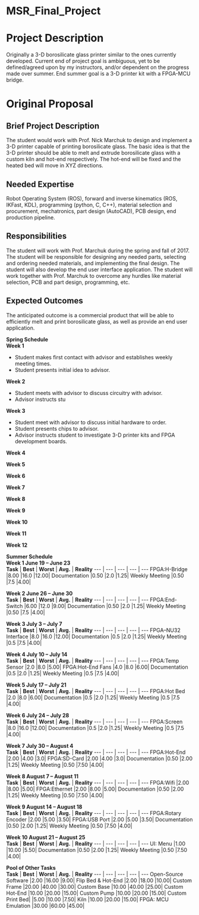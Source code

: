 # MSR_Final_Project
# Project Description
Originally a 3-D borosilicate glass printer similar to the ones currently developed. Current end of project goal is ambiguous, yet to be defined/agreed upon by my instructors, and/or dependent on the progress made over summer. End summer goal is a 3-D printer kit with a FPGA-MCU bridge.

# Original Proposal
## Brief Project Description
The student would work with Prof. Nick Marchuk to design and implement a 3-D printer capable of printing borosilicate glass. The basic idea is that the 3-D printer should be able to melt and extrude borosilicate glass with a custom kiln and hot-end respectively. The hot-end will be fixed and the heated bed will move in XYZ directions.
 
## Needed Expertise
Robot Operating System (ROS), forward and inverse kinematics (ROS, IKFast, KDL), programming (python, C, C++), material selection and procurement, mechatronics, part design (AutoCAD), PCB design, end production pipeline.
 
## Responsibilities
The student will work with Prof. Marchuk during the spring and fall of 2017. The student will be responsible for designing any needed parts, selecting and ordering needed materials, and implementing the final design. The student will also develop the end user interface application. The student will work together with Prof. Marchuk to overcome any hurdles like material selection, PCB and part design, programming, etc.
 
## Expected Outcomes
The anticipated outcome is a commercial product that will be able to efficiently melt and print borosilicate glass, as well as provide an end user application.

**Spring Schedule**
<br>
**Week 1** 
- Student makes first contact with advisor and establishes weekly meeting times.
- Student presents initial idea to advisor.

**Week 2** 
- Student meets with advisor to discuss circuitry with advisor.
- Advisor instructs stu

**Week 3** 
- Student meet with advisor to discuss initial hardware to order.
- Student presents chips to advisor.
- Advisor instructs student to investigate 3-D printer kits and FPGA development boards.

**Week 4** 

**Week 5** 

**Week 6** 

**Week 7** 

**Week 8** 

**Week 9** 

**Week 10** 

**Week 11** 

**Week 12**

**Summer Schedule**
<br>
**Week 1	June 19 – June 23**
<br>
**Task**				| **Best** 		| **Worst**		| **Avg.**		| **Reality**
--- | --- | --- | --- | ---
FPGA:H-Bridge    |8.00		|16.0		|12.00|
Documentation		|0.50		 |2.0		 |1.25|
Weekly Meeting	|0.50		 |7.5		 |4.00|

**Week 2	June 26 – June 30**
<br>
**Task**				| **Best** 		| **Worst**		| **Avg.**		| **Reality**
--- | --- | --- | --- | ---
FPGA:End-Switch		 |6.00		|12.0		 |9.00|
Documentation		 |0.50		 |2.0		 |1.25|
Weekly Meeting		 |0.50		 |7.5		 |4.00|

**Week 3	July 3 – July 7**
<br>
**Task**				| **Best** 		| **Worst**		| **Avg.**		| **Reality**
--- | --- | --- | --- | ---
FPGA–NU32 Interface	 |8.0		|16.0		|12.00|
Documentation		 |0.5		|2.0		 |1.25|
Weekly Meeting		 |0.5		|7.5		 |4.00|

**Week 4	July 10 – July 14**
<br>
**Task**				| **Best** 		| **Worst**		| **Avg.**		| **Reality**
--- | --- | --- | --- | ---
FPGA:Temp Sensor		 |2.0		 |8.0		 |5.00|
FPGA:Hot-End Fans	 |4.0		 |8.0		 |6.00|
Documentation		 |0.5		 |2.0		 |1.25|
Weekly Meeting		 |0.5		 |7.5		 |4.00|

**Week 5	July 17 – July 21**
<br>
**Task**				| **Best** 		| **Worst**		| **Avg.**		| **Reality**
--- | --- | --- | --- | ---
FPGA:Hot Bed		 |2.0		 |8.0		|6.00|
Documentation		 |0.5		 |2.0		|1.25|
Weekly Meeting		 |0.5		 |7.5		|4.00|

**Week 6	July 24 – July 28**
<br>
**Task**				| **Best** 		| **Worst**		| **Avg.**		| **Reality**
--- | --- | --- | --- | ---
FPGA:Screen		 |8.0		|16.0		|12.00|
Documentation		 |0.5		 |2.0		 |1.25|
Weekly Meeting		 |0.5		 |7.5		 |4.00|

**Week 7	July 30 – August 4**
<br>
**Task**				| **Best** 		| **Worst**		| **Avg.**		| **Reality**
--- | --- | --- | --- | ---
FPGA:Hot-End		 |2.00		 |4.00		 |3.0|
FPGA:SD-Card		 |2.00		 |4.00		 |3.0|
Documentation		 |0.50		 |2.00		 |1.25|
Weekly Meeting		 |0.50		 |7.50		 |4.00|

**Week 8	August 7 – August 11**
<br>
**Task**				| **Best** 		| **Worst**		| **Avg.**		| **Reality**
--- | --- | --- | --- | ---
FPGA:Wifi			 |2.00		 |8.00		 |5.00|
FPGA:Ethernet		 |2.00		 |8.00		 |5.00|
Documentation		 |0.50		 |2.00		 |1.25|
Weekly Meeting		 |0.50		 |7.50		 |4.00|

**Week 9	August 14 – August 18**
<br>
**Task**				| **Best** 		| **Worst**		| **Avg.**		| **Reality**
--- | --- | --- | --- | ---
FPGA:Rotary Encoder	 |2.00		 |5.00		 |3.50|
FPGA:USB Port		 |2.00		 |5.00		 |3.50|
Documentation		 |0.50		 |2.00		 |1.25|
Weekly Meeting		 |0.50		 |7.50		 |4.00|

**Week 10	August 21 – August 25**
<br>
**Task**				| **Best** 		| **Worst**		| **Avg.**		| **Reality**
--- | --- | --- | --- | ---
UI:	Menu			 |1.00		|10.00		 |5.50|
Documentation		 |0.50		 |2.00		 |1.25|
Weekly Meeting		 |0.50		 |7.50		 |4.00|


**Pool of Other Tasks**
<br>
**Task**				| **Best** 		| **Worst**		| **Avg.**		| **Reality**
--- | --- | --- | --- | ---
Open-Source Software	 |2.00		|16.00		 |9.00|
Flip Bed & Hot-End	 |2.00		|18.00		|10.00|
Custom Frame		|20.00		|40.00		|30.00|
Custom Base		|10.00		|40.00		|25.00|
Custom Hot-End	|10.00		|20.00		|15.00|
Custom Pump		|10.00		|20.00		|15.00|
Custom Print Bed|		 |5.00		|10.00		 |7.50|
Kiln				|10.00		|20.00		|15.00|
FPGA: MCU Emulation	|30.00		|60.00		|45.00|
